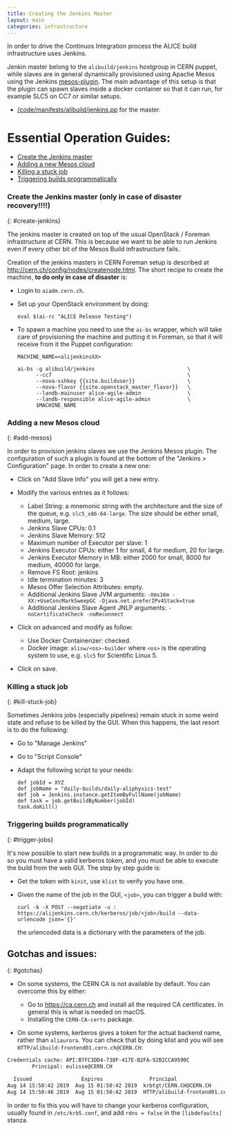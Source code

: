 ```yaml
---
title: Creating the Jenkins Master
layout: main
categories: infrastructure
---
```


In order to drive the Continuos Integration process the ALICE build infrastructure uses Jenkins. 

Jenkin master belong to the  `alibuild/jenkins` hostgroup in CERN puppet, while slaves
are in general dynamically provisioned using Apache Mesos using the Jenkins
[mesos-plugin](https://github.com/jenkinsci/mesos-plugin). The main advantage
of this setup is that the plugin can spawn slaves inside a docker container so
that it can run, for example SLC5 on CC7 or similar setups.

- [/code/manifests/alibuild/jenkins.pp](https://gitlab.cern.ch/ai/it-puppet-hostgroup-alibuild/blob/master/code/manifests/jenkins.pp)  for the master.

# Essential Operation Guides:

* [Create the Jenkins master](#create-jenkins)
* [Adding a new Mesos cloud](#add-mesos-cloud)
* [Killing a stuck job](#kill-stuck-job)
* [Triggering builds programmatically](#trigger-jobs)

### Create the Jenkins master (only in case of disaster recovery!!!!)
{: #create-jenkins}

The jenkins master is created on top of the usual OpenStack / Foreman
infrastructure at CERN. This is because we want to be able to run Jenkins even
if every other bit of the Mesos Build infrastructure fails.

Creation of the jenkins masters in CERN Foreman setup is described at
<http://cern.ch/config/nodes/createnode.html>. The short recipe to create the machine,
**to do only in case of disaster** is:

- Login to `aiadm.cern.ch`.
- Set up your OpenStack environment by doing:

      eval $(ai-rc "ALICE Release Testing")
- To spawn a machine you need to use the `ai-bs` wrapper, which will take
  care of provisioning the machine and putting it in Foreman, so that it will
  receive from it the Puppet configuration:

      MACHINE_NAME=<alijenkinsXX>

      ai-bs -g alibuild/jenkins                              \
            --cc7                                            \
            --nova-sshkey {{site.builduser}}                 \
            --nova-flavor {{site.openstack_master_flavor}}   \
            --landb-mainuser alice-agile-admin               \
            --landb-responsible alice-agile-admin            \
            $MACHINE_NAME

### Adding a new Mesos cloud
{: #add-mesos}

In order to provision jenkins slaves we use the Jenkins Mesos plugin. The
configuration of such a plugin is found at the bottom of the "Jenkins >
Configuration" page. In order to create a new one:

- Click on "Add Slave Info" you will get a new entry.
- Modify the various entries as it follows:

    - Label String: a mnemonic string with the architecture and the size of the queue,
      e.g. `slc5_x86-64-large`. The size should be either small, medium, large.
    - Jenkins Slave CPUs: 0.1
    - Jenkins Slave Memory: 512 
    - Maximum number of Executor per slave: 1
    - Jenkins Executor CPUs: either 1 for small, 4 for medium, 20 for large.
    - Jenkins Executor Memory in MB: either 2000 for small, 8000 for medium, 40000 for large.
    - Remove FS Root: jenkins
    - Idle termination minutes: 3
    - Mesos Offer Selection Attributes: empty.
    - Additional Jenkins Slave JVM arguments: `-Xms16m -XX:+UseConcMarkSweepGC -Djava.net.preferIPv4Stack=true`
    - Additional Jenkins Slave Agent JNLP arguments: `-noCertificateCheck -noReconnect`

- Click on advanced and modify as follow:

    - Use Docker Containerizer: checked.
    - Docker image: `alisw/<os>-builder` where `<os>` is the operating system
      to use, e.g. `slc5` for Scientific Linux 5. 

- Click on save.

### Killing a stuck job
{: #kill-stuck-job}

Sometimes Jenkins jobs (especially pipelines) remain stuck in some weird state
and refuse to be killed by the GUI. When this happens, the last resort is to do the following:

* Go to "Manage Jenkins"
* Go to "Script Console"
* Adapt the following script to your needs:

      def jobId = XYZ
      def jobName = "daily-builds/daily-aliphysics-test"
      def job = Jenkins.instance.getItemByFullName(jobName)
      def task = job.getBuildByNumber(jobId)
      task.doKill()

### Triggering builds programmatically
{: #trigger-jobs}

It's now possible to start new builds in a programmatic way. In order to do so you must
have a valid kerberos token, and you must be able to execute the build from the web GUI.
The step by step guide is:

* Get the token with `kinit`, use `klist` to verify you have one.
* Given the name of the job in the GUI, `<job>`, you can trigger a build with:
      
      curl -k -X POST --negotiate -u : https://alijenkins.cern.ch/kerberos/job/<job>/build --data-urlencode json='{}'

  the urlencoded data is a dictionary with the parameters of the job.
  
## Gotchas and issues:
{: #gotchas}

* On some systems, the CERN CA is not available by default. You can overcome this by either:
  * Go to <https://ca.cern.ch> and install all the required CA certificates. In general this is what is needed on macOS.
  * Installing the `CERN-CA-certs` package.

* On some systems, kerberos gives a token for the actual backend name, rather than `aliaurora`. You can check that by doing klist and you will see `HTTP/alibuild-frontend01.cern.ch@CERN.CH`:

```bash
Credentials cache: API:B7FC3DD4-738F-417E-B2FA-92B2CCA9590C
        Principal: eulisse@CERN.CH

  Issued                Expires               Principal
Aug 14 15:50:42 2019  Aug 15 01:50:42 2019  krbtgt/CERN.CH@CERN.CH
Aug 14 15:50:46 2019  Aug 15 01:50:42 2019  HTTP/alibuild-frontend01.cern.ch@CERN.CH
```

In order to fix this you will have to change your kerberos configuration, usually found in `/etc/krb5.conf`, and add `rdns = false` in the `[libdefaults]` stanza.
